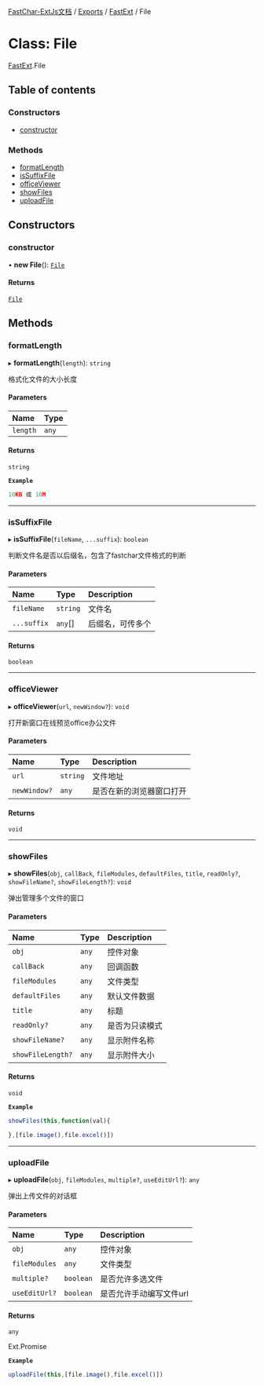 [FastChar-ExtJs文档](../README.md) / [Exports](../modules.md) / [FastExt](../modules/FastExt.md) / File

# Class: File

[FastExt](../modules/FastExt.md).File

## Table of contents

### Constructors

- [constructor](FastExt.File.md#constructor)

### Methods

- [formatLength](FastExt.File.md#formatlength)
- [isSuffixFile](FastExt.File.md#issuffixfile)
- [officeViewer](FastExt.File.md#officeviewer)
- [showFiles](FastExt.File.md#showfiles)
- [uploadFile](FastExt.File.md#uploadfile)

## Constructors

### constructor

• **new File**(): [`File`](FastExt.File.md)

#### Returns

[`File`](FastExt.File.md)

## Methods

### formatLength

▸ **formatLength**(`length`): `string`

格式化文件的大小长度

#### Parameters

| Name | Type |
| :------ | :------ |
| `length` | `any` |

#### Returns

`string`

**`Example`**

```ts
10KB 或 10M
```

___

### isSuffixFile

▸ **isSuffixFile**(`fileName`, `...suffix`): `boolean`

判断文件名是否以后缀名，包含了fastchar文件格式的判断

#### Parameters

| Name | Type | Description |
| :------ | :------ | :------ |
| `fileName` | `string` | 文件名 |
| `...suffix` | `any`[] | 后缀名，可传多个 |

#### Returns

`boolean`

___

### officeViewer

▸ **officeViewer**(`url`, `newWindow?`): `void`

打开新窗口在线预览office办公文件

#### Parameters

| Name | Type | Description |
| :------ | :------ | :------ |
| `url` | `string` | 文件地址 |
| `newWindow?` | `any` | 是否在新的浏览器窗口打开 |

#### Returns

`void`

___

### showFiles

▸ **showFiles**(`obj`, `callBack`, `fileModules`, `defaultFiles`, `title`, `readOnly?`, `showFileName?`, `showFileLength?`): `void`

弹出管理多个文件的窗口

#### Parameters

| Name | Type | Description |
| :------ | :------ | :------ |
| `obj` | `any` | 控件对象 |
| `callBack` | `any` | 回调函数 |
| `fileModules` | `any` | 文件类型 |
| `defaultFiles` | `any` | 默认文件数据 |
| `title` | `any` | 标题 |
| `readOnly?` | `any` | 是否为只读模式 |
| `showFileName?` | `any` | 显示附件名称 |
| `showFileLength?` | `any` | 显示附件大小 |

#### Returns

`void`

**`Example`**

```ts
showFiles(this,function(val){

},[file.image(),file.excel()])
```

___

### uploadFile

▸ **uploadFile**(`obj`, `fileModules`, `multiple?`, `useEditUrl?`): `any`

弹出上传文件的对话框

#### Parameters

| Name | Type | Description |
| :------ | :------ | :------ |
| `obj` | `any` | 控件对象 |
| `fileModules` | `any` | 文件类型 |
| `multiple?` | `boolean` | 是否允许多选文件 |
| `useEditUrl?` | `boolean` | 是否允许手动编写文件url |

#### Returns

`any`

Ext.Promise

**`Example`**

```ts
uploadFile(this,[file.image(),file.excel()])
```
